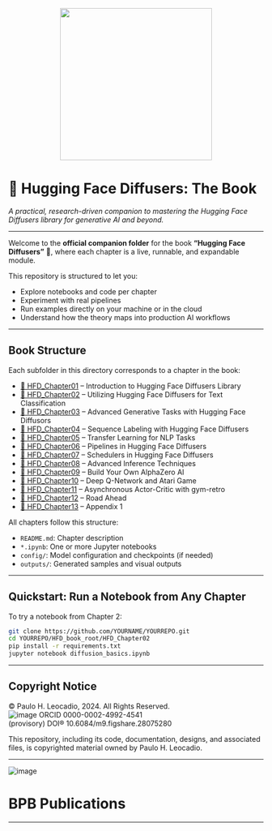 <p align="center"> 
<img src="https://raw.githubusercontent.com/huggingface/diffusers/77aadfee6a891ab9fcfb780f87c693f7a5beeb8e/docs/source/imgs/diffusers_library.jpg" width="300px">
</p>

# 📘 Hugging Face Diffusers: The Book

_A practical, research-driven companion to mastering the Hugging Face Diffusers library for generative AI and beyond._

---

Welcome to the **official companion folder** for the book **“Hugging Face Diffusers”**  🤗, where each chapter is a live, runnable, and expandable module.

This repository is structured to let you:

-  Explore notebooks and code per chapter  
-  Experiment with real pipelines  
-  Run examples directly on your machine or in the cloud  
-  Understand how the theory maps into production AI workflows  

---

##  Book Structure

Each subfolder in this directory corresponds to a chapter in the book:

- [📁 HFD_Chapter01](./HFD_Chapter01) – Introduction to Hugging Face Diffusers Library  
- [📁 HFD_Chapter02](./HFD_Chapter02) – Utilizing Hugging Face Diffusers for Text Classification  
- [📁 HFD_Chapter03](./HFD_Chapter03) – Advanced Generative Tasks with Hugging Face Diffusors  
- [📁 HFD_Chapter04](./HFD_Chapter04) – Sequence Labeling with Hugging Face Diffusers  
- [📁 HFD_Chapter05](./HFD_Chapter05) – Transfer Learning for NLP Tasks  
- [📁 HFD_Chapter06](./HFD_Chapter06) – Pipelines in Hugging Face Diffusers  
- [📁 HFD_Chapter07](./HFD_Chapter07) – Schedulers in Hugging Face Diffusers
- [📁 HFD_Chapter08](./HFD_Chapter08) – Advanced Inference Techniques  
- [📁 HFD_Chapter09](./HFD_Chapter09) – Build Your Own AlphaZero AI  
- [📁 HFD_Chapter10](./HFD_Chapter10) – Deep Q-Network and Atari Game  
- [📁 HFD_Chapter11](./HFD_Chapter11) – Asynchronous Actor-Critic with gym-retro  
- [📁 HFD_Chapter12](./HFD_Chapter12) – Road Ahead  
- [📁 HFD_Chapter13](./HFD_Appendix1) – Appendix 1  


All chapters follow this structure:

- `README.md`: Chapter description  
- `*.ipynb`: One or more Jupyter notebooks  
- `config/`: Model configuration and checkpoints (if needed)  
- `outputs/`: Generated samples and visual outputs  

---

##  Quickstart: Run a Notebook from Any Chapter

To try a notebook from Chapter 2:

```bash
git clone https://github.com/YOURNAME/YOURREPO.git
cd YOURREPO/HFD_book_root/HFD_Chapter02
pip install -r requirements.txt
jupyter notebook diffusion_basics.ipynb
```

---

## Copyright Notice
© Paulo H. Leocadio, 2024. All Rights Reserved.  
![image](https://github.com/user-attachments/assets/47592165-ad96-4f5e-abbb-533977806387)
ORCID 0000-0002-4992-4541  
(provisory) DOI® 10.6084/m9.figshare.28075280


This repository, including its code, documentation, designs, and associated files, is copyrighted material owned by Paulo H. Leocadio.

---

![image](https://github.com/user-attachments/assets/f5bf31bd-4710-4a98-8fe4-71ec70bdbeab)
# BPB Publications

---
